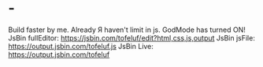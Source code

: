 # -
Build faster by me. Already Я haven't limit in js. GodMode has turned ON!
JsBin fullEditor: https://jsbin.com/tofeluf/edit?html,css,js,output
JsBin jsFile: https://output.jsbin.com/tofeluf.js
JsBin Live: https://output.jsbin.com/tofeluf
